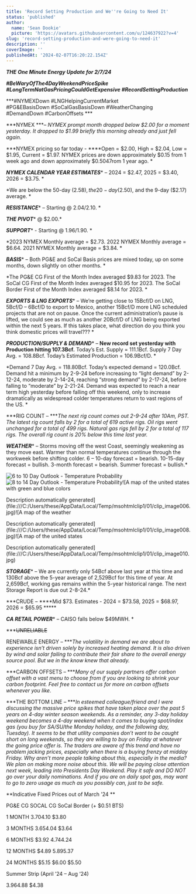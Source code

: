 ```yaml
---
title: 'Record Setting Production and We''re Going to Need It'
status: 'published'
author:
  name: 'Sean Dookie'
  picture: 'https://avatars.githubusercontent.com/u/124637922?v=4'
slug: 'record-setting-production-and-were-going-to-need-it'
description: ''
coverImage: ''
publishedAt: '2024-02-07T16:20:22.154Z'
---
```


***THE One Minute Energy Update for 2/7/24***

***\#BeWaryOfThe4DayWeekendPriceSpike #LongTermNatGasPricingCouldGetExpensive #RecordSettingProduction***

***\#NYMEXDown #LNGHelpingCurrentMarket #PG&EBasisDown #SoCalGasBasisDown #WeatherChanging #DemandDown #CarbonOffsets ***

***NYMEX ****– NYMEX prompt month dropped below $2.00 for a moment yesterday. It dropped to $1.99 briefly this morning already and just fell again.*

***NYMEX pricing so far today - ****Open = $2.00, High = $2.04, Low = $1.95, Current = $1.97. NYMEX prices are down approximately $0.15 from 1 week ago and down approximately $0.5047rom 1 year ago. *

***NYMEX CALENDAR YEAR ESTIMATES**** – 2024 = $2.47, 2025 = $3.40, 2026 = $3.75. *

*We are below the 50-day ($2.58), the 20-day ($2.50), and the 9-day ($2.17) average. *

***RESISTANCE**** – Starting @ $2.04/$2.10. *

***THE PIVOT**** @ $2.00.*

***SUPPORT**** - Starting @ $1.96/$1.90. *

*2023 NYMEX Monthly average = $2.73. 2022 NYMEX Monthly average = $6.64. 2021 NYMEX Monthly average = $3.84. *

***BASIS**** – Both PG&E and SoCal Basis prices are mixed today, up on some months, down slightly on other months. *

*The PG&E CG First of the Month Index averaged $9.83 for 2023. The SoCal CG First of the Month Index averaged $10.95 for 2023. The SoCal Border First of the Month Index averaged $8.14 for 2023. *

***EXPORTS & LNG EXPORTS**** – We’re getting close to 15Bcf/D on LNG, 5Bcf/D – 6Bcf/D to export to Mexico, another 15Bcf/D more LNG scheduled projects that are not on pause. Once the current administration’s pause is lifted, we could see as much as another 20Bcf/D of LNG being exported within the next 5 years. If this takes place, what direction do you think you think domestic prices will travel??? *

***PRODUCTION/SUPPLY & DEMAND**** – ****New record set yesterday with Production hitting 107.3Bcf.**** Today’s Est. Supply = 111.1Bcf. Supply 7 Day Avg. = 108.8Bcf. Today’s Estimated Production = 106.9Bcf/D. *

*Demand 7 Day Avg. = 118.80Bcf. Today’s expected demand = 120.0Bcf. Demand hit a minimum by 2-9-24 before increasing to “light demand” by 2-12-24, moderate by 2-14-24, reaching “strong demand” by 2-17-24, before falling to “moderate” by 2-21-24. Demand was expected to reach a near term high yesterday before falling off this weekend, only to increase dramatically as widespread colder temperatures return to vast regions of the US. *

***RIG COUNT – ****The next rig count comes out 2-9-24 after 10Am, PST. The latest rig count falls by 2 for a total of 619 active rigs. Oil rigs went unchanged for a total of 499 rigs. Natural gas rigs fell by 2 for a total of 117 rigs. The overall rig count is 20% below this time last year.*

***WEATHER**** – Storms moving off the west Coast, seemingly weakening as they move east. Warmer than normal temperatures continue through the workweek before shifting colder. 6 – 10-day forecast = bearish. 10-15-day forecast = bullish. 3-month forecast = bearish. Summer forecast = bullish.*

![6 to 10 Day Outlook - Temperature Probability](file:///C:/Users/these/AppData/Local/Temp/msohtmlclip1/01/clip_image002.jpg)![8 to 14 Day Outlook - Temperature Probability](file:///C:/Users/these/AppData/Local/Temp/msohtmlclip1/01/clip_image004.jpg)![A map of the united states with green and blue colors

Description automatically generated](file:///C:/Users/these/AppData/Local/Temp/msohtmlclip1/01/clip_image006.jpg)![A map of the weather

Description automatically generated](file:///C:/Users/these/AppData/Local/Temp/msohtmlclip1/01/clip_image008.jpg)![A map of the united states

Description automatically generated](file:///C:/Users/these/AppData/Local/Temp/msohtmlclip1/01/clip_image010.jpg)

***STORAGE**** – We are currently only 54Bcf above last year at this time and 130Bcf above the 5-year average of 2,529Bcf for this time of year. At 2,659Bcf, working gas remains within the 5-year historical range. The next Storage Report is due out 2-8-24.*

***CRUDE – ****Mid $73. Estimates - 2024 = $73.58, 2025 = $68.97, 2026 = $65.95 *****

***CA RETAIL POWER**** – CAISO falls below $49MWH. *

***<s>UNRELIABLE</s>

 RENEWABLE ENERGY – ****The volatility in demand we are about to experience isn’t driven solely by increased heating demand. It is also driven by wind and solar failing to contribute their fair share to the overall energy source pool. But we in the know knew that already.*

***CARBON OFFSETS – ****Many of our supply partners offer carbon offset with a vast menu to choose from if you are looking to shrink your carbon footprint. Feel free to contact us for more on carbon offsets whenever you like.*

***THE BOTTOM LINE – ****In esteemed colleague/friend and I were discussing the massive price spikes that have taken place over the past 5 years on 4-day winter season weekends. As a reminder, any 3-day holiday weekend becomes a 4-day weekend when it comes to buying spot/index gas (you buy for SA/SU/the Monday holiday, and the following day, Tuesday). It seems to be that utility companies don’t want to be caught short on long weekends, so they are willing to buy on Friday at whatever the going price offer is. The traders are aware of this trend and have no problem jacking prices, especially when there is a buying frenzy at midday Friday. Why aren’t more people talking about this, especially in the media? We plan on making more noise about this. We will be paying close attention next week, leading into Presidents Day Weekend. Play it safe and DO NOT go over your daily nominations. And if you are on daily spot gas, may want to go to zero usage as much as you possibly can, just to be safe.*

**Indicative Fixed Prices out of March ’24 **

PG&E CG SOCAL CG SoCal Border (+ $0.51 BTS)

1 MONTH $3.70 $4.10 $3.80

3 MONTHS $3.65 $4.04 $3.64

6 MONTHS $3.92 $4.74 $4.24

12 MONTHS $4.89 $5.89 $5.37

24 MONTHS $5.15 $6.00 $5.50

Summer Strip (April ’24 – Aug ‘24)

$3.96 $4.88 $4.38

